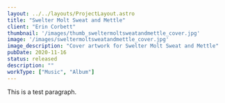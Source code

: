 ```yaml
---
layout: ../../layouts/ProjectLayout.astro
title: "Swelter Molt Sweat and Mettle"
client: "Erin Corbett"
thumbnail: '/images/thumb_sweltermoltsweatandmettle_cover.jpg'
image: '/images/sweltermoltsweatandmettle_cover.jpg'
image_description: "Cover artwork for Swelter Molt Sweat and Mettle"
pubDate: 2020-11-16
status: released
description: ""
workType: ["Music", "Album"]
---
```


This is a test paragraph.